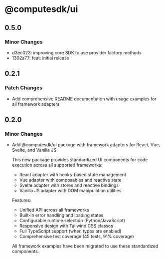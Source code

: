 # @computesdk/ui

## 0.5.0

### Minor Changes

- d3ec023: improving core SDK to use provider factory methods
- 1302a77: feat: initial release

## 0.2.1

### Patch Changes

- Add comprehensive README documentation with usage examples for all framework adapters

## 0.2.0

### Minor Changes

- Add @computesdk/ui package with framework adapters for React, Vue, Svelte, and Vanilla JS

  This new package provides standardized UI components for code execution across all supported frameworks:

  - React adapter with hooks-based state management
  - Vue adapter with composables and reactive state
  - Svelte adapter with stores and reactive bindings
  - Vanilla JS adapter with DOM manipulation utilities

  Features:

  - Unified API across all frameworks
  - Built-in error handling and loading states
  - Configurable runtime selection (Python/JavaScript)
  - Responsive design with Tailwind CSS classes
  - Full TypeScript support (when types are enabled)
  - Comprehensive test coverage (45 tests, 91% coverage)

  All framework examples have been migrated to use these standardized components.

